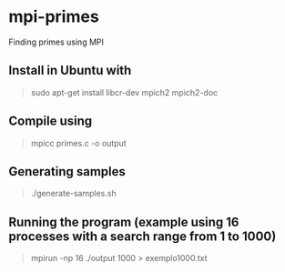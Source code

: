 # mpi-primes
Finding primes using MPI

## Install in Ubuntu with
> sudo apt-get install libcr-dev mpich2 mpich2-doc

## Compile using
> mpicc primes.c -o output

## Generating samples
> ./generate-samples.sh

## Running the program (example using 16 processes with a search range from 1 to 1000)
> mpirun -np 16 ./output 1000 > exemplo1000.txt
